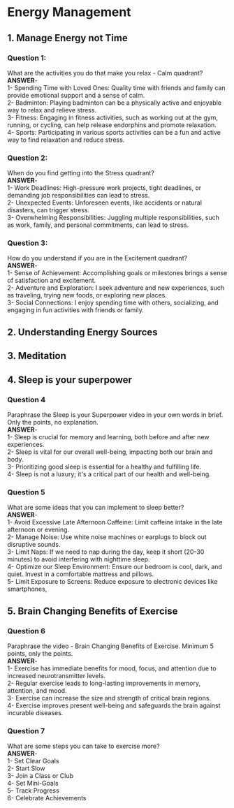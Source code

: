 # Energy Management
## 1. Manage Energy not Time
### Question 1:
What are the activities you do that make you relax - Calm quadrant?<br>
**ANSWER**- <br>
1- Spending Time with Loved Ones: Quality time with friends and family can provide emotional support and a sense of calm.<br>
2- Badminton: Playing badminton can be a physically active and enjoyable way to relax and relieve stress.<br>
3- Fitness: Engaging in fitness activities, such as working out at the gym, running, or cycling, can help release endorphins and promote relaxation.<br>
4- Sports: Participating in various sports activities can be a fun and active way to find relaxation and reduce stress.<br>
### Question 2:
When do you find getting into the Stress quadrant? <br>
**ANSWER**- <br>
1- Work Deadlines: High-pressure work projects, tight deadlines, or demanding job responsibilities can lead to stress.<br>
2- Unexpected Events: Unforeseen events, like accidents or natural disasters, can trigger stress.<br>
3- Overwhelming Responsibilities: Juggling multiple responsibilities, such as work, family, and personal commitments, can lead to stress.<br>
### Question 3:
How do you understand if you are in the Excitement quadrant?<br>
**ANSWER**-<br>
1- Sense of Achievement: Accomplishing goals or milestones brings a sense of satisfaction and excitement.<br>
2- Adventure and Exploration: I seek adventure and new experiences, such as traveling, trying new foods, or exploring new places.<br>
3- Social Connections: I enjoy spending time with others, socializing, and engaging in fun activities with friends or family.<br>
## 2. Understanding Energy Sources

## 3. Meditation

## 4. Sleep is your superpower
### Question 4
Paraphrase the Sleep is your Superpower video in your own words in brief. Only the points, no explanation.<br>
**ANSWER**- <br>
1- Sleep is crucial for memory and learning, both before and after new experiences.<br>
2- Sleep is vital for our overall well-being, impacting both our brain and body.<br>
3- Prioritizing good sleep is essential for a healthy and fulfilling life.<br>
4- Sleep is not a luxury; it's a critical part of our health and well-being.<br>

### Question 5
What are some ideas that you can implement to sleep better?<br>
**ANSWER**- <br>
1- Avoid Excessive Late Afternoon Caffeine: Limit caffeine intake in the late afternoon or evening.<br>
2- Manage Noise: Use white noise machines or earplugs to block out disruptive sounds.<br>
3- Limit Naps: If we need to nap during the day, keep it short (20-30 minutes) to avoid interfering with nighttime sleep.<br>
4- Optimize our Sleep Environment: Ensure our bedroom is cool, dark, and quiet. Invest in a comfortable mattress and pillows.<br>
5- Limit Exposure to Screens: Reduce exposure to electronic devices like smartphones, <br>

## 5. Brain Changing Benefits of Exercise
### Question 6
Paraphrase the video - Brain Changing Benefits of Exercise. Minimum 5 points, only the points. <br>
**ANSWER**- <br>
1- Exercise has immediate benefits for mood, focus, and attention due to increased neurotransmitter levels. <br>
2- Regular exercise leads to long-lasting improvements in memory, attention, and mood. <br>
3- Exercise can increase the size and strength of critical brain regions. <br>
4- Exercise improves present well-being and safeguards the brain against incurable diseases. <br>

### Question 7
What are some steps you can take to exercise more? <br>
**ANSWER**- <br>
1- Set Clear Goals<br>
2- Start Slow<br>
3- Join a Class or Club<br>
4- Set Mini-Goals<br>
5- Track  Progress<br>
6- Celebrate Achievements<br>
